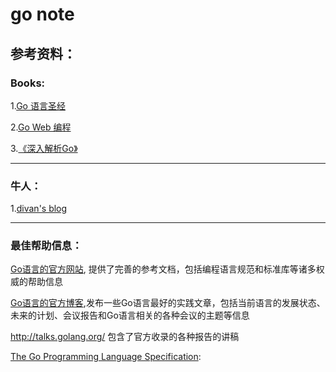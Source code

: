 # go note


## 参考资料：
### Books:

1.[Go 语言圣经](http://golang-china.github.io/gopl-zh/index.html)

2.[Go Web 编程](https://wizardforcel.gitbooks.io/build-web-application-with-golang/content/index.html)

3.[《深入解析Go》](https://tiancaiamao.gitbooks.io/go-internals/content/zh/index.html)


***
### 牛人：

1.[divan's blog](https://divan.github.io)




***
### 最佳帮助信息：
[Go语言的官方网站](https://golang.org ),
提供了完善的参考文档，包括编程语言规范和标准库等诸多权威的帮助信息

[Go语言的官方博客]( https://blog.golang.org),发布一些Go语言最好的实践文章，包括当前语言的发展状态、未来的计划、会议报告和Go语言相关的各种会议的主题等信息

 http://talks.golang.org/ 包含了官方收录的各种报告的讲稿

[The Go Programming Language Specification](http://docs.studygolang.com/ref/spec):